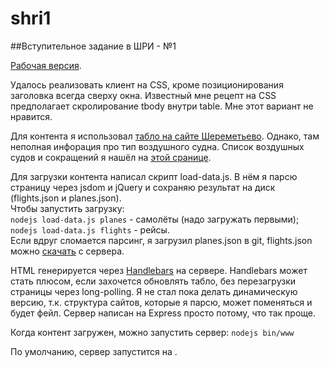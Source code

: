 # shri1
##Вступительное задание в ШРИ - №1

[Рабочая версия](http://flights.atronov.ru/).

Удалось реализовать клиент на CSS, кроме позиционирования заголовка всегда сверху окна. Известный мне рецепт на CSS предполагает скролирование tbody внутри table. Мне этот вариант не нравится.

Для контента я использовал [табло на сайте Шереметьево](http://www.svo.aero/). Однако, там неполная инфорация про тип воздушного судна. Список воздушных судов и сокращений я нашёл на [этой сранице](http://skalolaskovy.narod.ru/avia/type_of_aircrafts.html).

Для загрузки контента написал скрипт load-data.js. В нём я парсю страницу через jsdom и jQuery и сохраняю результат на диск (flights.json и planes.json).<br/>
Чтобы запустить загрузку:<br/>
`nodejs load-data.js planes` - самолёты (надо загружать первыми);<br/>
`nodejs load-data.js flights` - рейсы.<br/>
Если вдруг сломается парсинг, я загрузил planes.json в git, flights.json можно [скачать](http://flights.atronov.ru/flights.json) с сервера.

HTML генерируется через [Handlebars](http://handlebarsjs.com/) на сервере. Handlebars может стать плюсом, если захочется обновлять табло, без перезагрузки страницы через long-polling. Я не стал пока делать динамическую версию, т.к. структура сайтов, которые я парсю, может поменяться и будет фейл.
Сервер написан на Express просто потому, что так проще.

Когда контент загружен, можно запустить сервер:
`nodejs bin/www`

По умолчанию, сервер запустится на [](http://localhost:3000).
